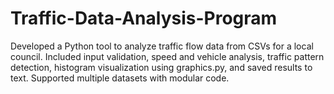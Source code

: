 # Traffic-Data-Analysis-Program
Developed a Python tool to analyze traffic flow data from CSVs for a local council. Included input validation, speed and vehicle analysis, traffic pattern detection, histogram visualization using graphics.py, and saved results to text. Supported multiple datasets with modular code.
